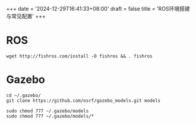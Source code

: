 +++
date = '2024-12-29T16:41:33+08:00'
draft = false
title = 'ROS环境搭建与常见配置'
+++


# ROS

```shell
wget http://fishros.com/install -O fishros && . fishros
```

# Gazebo 

```shell
cd ~/.gazebo/
git clone https://github.com/osrf/gazebo_models.git models

sudo chmod 777 ~/.gazebo/models
sudo chmod 777 ~/.gazebo/models/*
```